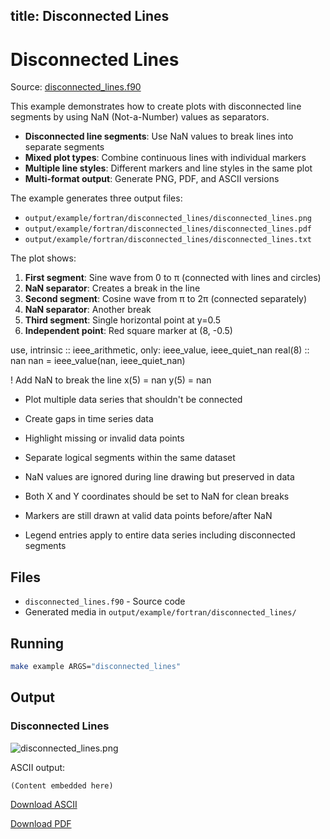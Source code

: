 title: Disconnected Lines
---

# Disconnected Lines

Source: [disconnected_lines.f90](https://github.com/lazy-fortran/fortplot/blob/main/example/fortran/disconnected_lines/disconnected_lines.f90)

This example demonstrates how to create plots with disconnected line segments by using NaN (Not-a-Number) values as separators.

- **Disconnected line segments**: Use NaN values to break lines into separate segments
- **Mixed plot types**: Combine continuous lines with individual markers
- **Multiple line styles**: Different markers and line styles in the same plot
- **Multi-format output**: Generate PNG, PDF, and ASCII versions

The example generates three output files:
- `output/example/fortran/disconnected_lines/disconnected_lines.png`
- `output/example/fortran/disconnected_lines/disconnected_lines.pdf`
- `output/example/fortran/disconnected_lines/disconnected_lines.txt`

The plot shows:
1. **First segment**: Sine wave from 0 to π (connected with lines and circles)
2. **NaN separator**: Creates a break in the line
3. **Second segment**: Cosine wave from π to 2π (connected separately)
4. **NaN separator**: Another break
5. **Third segment**: Single horizontal point at y=0.5
6. **Independent point**: Red square marker at (8, -0.5)

use, intrinsic :: ieee_arithmetic, only: ieee_value, ieee_quiet_nan
real(8) :: nan
nan = ieee_value(nan, ieee_quiet_nan)

! Add NaN to break the line
x(5) = nan
y(5) = nan

- Plot multiple data series that shouldn't be connected
- Create gaps in time series data
- Highlight missing or invalid data points
- Separate logical segments within the same dataset

- NaN values are ignored during line drawing but preserved in data
- Both X and Y coordinates should be set to NaN for clean breaks
- Markers are still drawn at valid data points before/after NaN
- Legend entries apply to entire data series including disconnected segments

## Files

- `disconnected_lines.f90` - Source code
- Generated media in `output/example/fortran/disconnected_lines/`

## Running

```bash
make example ARGS="disconnected_lines"
```

## Output

### Disconnected Lines

![disconnected_lines.png](../../media/examples/disconnected_lines/disconnected_lines.png)

ASCII output:
```
(Content embedded here)
```

[Download ASCII](../../media/examples/disconnected_lines/disconnected_lines.txt)

[Download PDF](../../media/examples/disconnected_lines/disconnected_lines.pdf)

